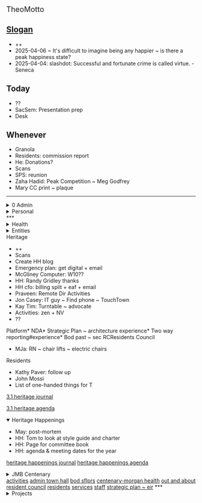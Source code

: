 <span style="font-size: 19.5px;">TheoMotto</span>
## <a href="" onclick="parent.location.hash=&quot;https://api.github.com/repos/theo-armour/pages/contents/00-snippets/1-slogan-of-the-day.md&quot;">Slogan</a>

* ++
* 2025-04-06 ~ It's difficult to imagine being any happier ~ is there a peak happiness state?
* 2025-04-04: slashdot:&nbsp;Successful and fortunate crime is called virtue. - Seneca

## Today

* ??
* SacSem: Presentation prep
* Desk

## Whenever

* Granola
* Residents: commission report
* He: Donations?
* Scans
* SPS: reunion
* Zaha Hadid: Peak Competition ~ Meg Godfrey
* Mary CC print ~ plaque

***

<!--

**Admin**

-->
<details>

<summary>0 Admin</summary>

* ?
* Josh
* Taxes
* Tiller
* Pharmerica
* Josh: reply
* File for admin tips
* Renew Drivers License?

## <a href="" onclick="parent.location.hash=&quot;https://api.github.com/repos/theo-armour/agenda/contents/0-admin/0-admin-journal.md&quot;">0 Admin Journal</a>

## <a href="" onclick="parent.location.hash=&quot;https://api.github.com/repos/theo-armour/agenda/contents/0-admin/0-admin-agenda.md&quot;">0 Admin Agenda ZZZ</a>

<a href="" onclick="parent.location.hash=&quot;https://api.github.com/repos/theo-armour/agenda/contents/0-admin/passport.md&quot;">passport</a>

<a href="" onclick="parent.location.hash=&quot;https://api.github.com/repos/theo-armour/agenda/contents/0-admin/mia/0-mia-agenda.md&quot;">mia agenda</a>

<a href="" onclick="parent.location.hash=&quot;https://api.github.com/repos/theo-armour/agenda/contents/0-admin/will-trust/0-will-trust-agenda.md&quot;">0.1 will &amp; trust</a>

<a href="" onclick="parent.location.hash=&quot;https://api.github.com/repos/theo-armour/agenda/contents/0-admin/taxes/0-2024-taxes-agenda.md&quot;">0.1 2024 taxes</a>

</details>
<!-- *** -->
<details>
<!-- -->
<summary>Personal</summary>
<!-- -->

* ?
* Foam Roller
* 

* Tom King book 2

* ACE: Agnes
* LL Bean ~ blanket
* Safeway:&nbsp;
* EyeBuyDirect: small s
* Jeans ~ jacket
* Closet step ladder

Waiting

* ++

## <a href="" onclick="parent.location.hash=&quot;https://api.github.com/repos/theo-armour/agenda/contents/0-admin-personal/0-admin-personal-journal.md&quot;">0 Admin Personal Journal</a>

<a href="" onclick="parent.location.hash=&quot;https://api.github.com/repos/theo-armour/agenda/contents/1-schedule-weekly.md&quot;">0.1-schedule-days-of-week</a>

<a href="" onclick="parent.location.hash=&quot;https://api.github.com/repos/theo-armour/agenda/contents/1-schedule-daily.md&quot;">0.1-schedule-daily</a>

<a href="" onclick="parent.location.hash=&quot;https://api.github.com/repos/theo-armour/agenda/contents/1-notes.md&quot;">0.1-notes</a>

</details>
***

<!--

**Health**

-->
<details>

<summary>Health</summary>
## <a href="" onclick="parent.location.hash=&quot;https://api.github.com/repos/theo-armour/agenda/contents/1-health/0-health-agenda.md&quot;">1.0 Health Agenda</a>

* ++
* UCSF patient advocate
* Amanda: CVS + PT
* <a href="https://www.ucsfhealth.org/services/case-management-and-social-work">https://www.ucsfhealth.org/services/case-management-and-social-work</a>
* UCSF: Dental appointment
* Jock rot ~ got it ~ trying lamasil
* Delta Dental: codes

<a href="" onclick="parent.location.hash=&quot;https://api.github.com/repos/theo-armour/agenda/contents/1-health/dentistry.md&quot;">dentistry</a>

<a href="" onclick="parent.location.hash=&quot;https://api.github.com/repos/theo-armour/agenda/contents/1-health/dermatology.md&quot;">dermatology</a>

<a href="" onclick="parent.location.hash=&quot;https://api.github.com/repos/theo-armour/agenda/contents/1-health/gastroenterology.md&quot;">gastroenterology</a>

<a href="" onclick="parent.location.hash=&quot;https://api.github.com/repos/theo-armour/agenda/contents/1-health/ophthalmology.md&quot;">ophthalmology</a>

<a href="" onclick="parent.location.hash=&quot;https://api.github.com/repos/theo-armour/agenda/contents/1-health/2-pph.md&quot;">pph</a>

<a href="" onclick="parent.location.hash=&quot;https://api.github.com/repos/theo-armour/agenda/contents/1-health/1-health-history.md&quot;">1.1 Health History</a>

<a href="" onclick="parent.location.hash=&quot;https://api.github.com/repos/theo-armour/agenda/contents/1-health/1-health-insurance.md&quot;">1.1 Health Insurance</a>

<a href="" onclick="parent.location.hash=&quot;https://api.github.com/repos/theo-armour/agenda/contents/1-health/1-health-journal.md&quot;">1.1 Health Journal</a>

<a href="" onclick="parent.location.hash=&quot;https://api.github.com/repos/theo-armour/agenda/contents/1-health/1-health-providers.md&quot;">1.1 Health Providers</a>

<a href="" onclick="parent.location.hash=&quot;https://api.github.com/repos/theo-armour/agenda/contents/1-health/1-health-reference.md&quot;">1.1 Health Reference</a>

</details>
<!--

**Simplicity**

-->
<details open="">
<summary>Simplicity</summary>
## <a href="" onclick="parent.location.hash=&quot;https://api.github.com/repos/theo-armour/agenda/contents/1-simplicity/0-simplicity-agenda.md&quot;">1.0 simplicity</a>

* +
* <a href="https://mail.google.com/mail/?view=cm&amp;fs=1&amp;tf=1&amp;to=domimicbookbinder@gmail.com" target="_blank">domimicbookbinder@gmail.com</a>
* IA: storage photos
* Avery + Bancroft: documentalist
* Diana Greer: working together
* Adele: SFPL &gt; documentalist + lunch

<a href="" onclick="parent.location.hash=&quot;https://api.github.com/repos/theo-armour/agenda/contents/1-simplicity/nicole-smith/0-nicole-agenda.md&quot;">nicole agenda</a>

<a href="" onclick="parent.location.hash=&quot;https://api.github.com/repos/theo-armour/agenda/contents/1-simplicity/archiving/0-archiving-agenda.md&quot;">1.1 archiving</a>

<a href="" onclick="parent.location.hash=&quot;https://api.github.com/repos/theo-armour/agenda/contents/1-simplicity/claudia/0-archiving-agenda.md&quot;">1.2 claudia</a>
</details>
<!--

**ACE IT**

-->
<details>

<summary>ACE IT</summary>
## <a href="" onclick="parent.location.hash=&quot;https://api.github.com/repos/theo-armour/agenda/contents/2-ace-it/0-ace-it-agenda.md&quot;">2.0 ACE IT</a>

* ++
* ICE: ms365
* Alix: shipper
* Alix: storage lady
* Alix: PLE
* Alix: volleyball
* Cynthia: Safe deposit box
* AC: Kathy birthday
* AC: Eames visit
* AC: Bolinas
* Buy more: share paper
* Netflix: ace-i

## <a href="" onclick="parent.location.hash=&quot;https://api.github.com/repos/theo-armour/agenda/contents/2-ace-it/alix.md&quot;">Alix</a>

* ++

## <a href="" onclick="parent.location.hash=&quot;https://api.github.com/repos/theo-armour/agenda/contents/2-ace-it/cynthia.md&quot;">Cynthia</a>

* ++

## <a href="" onclick="parent.location.hash=&quot;https://api.github.com/repos/theo-armour/agenda/contents/2-ace-it/eloise.md&quot;">Eloise</a>

* ++
* Eloise: GitHub account + Coop

</details>
<!--

**Family**

 -->
<details>
<summary>Family</summary>
## <a href="" onclick="parent.location.hash=&quot;https://api.github.com/repos/theo-armour/agenda/contents/2-family/0-family-agenda.md&quot;">2.1 Family</a>

* ++
* Alix P
* Allison
* PLE: Ronan ~ calendar
* Alex, Peter
* Tania: concierge in Durham
* John Choate: Eloise + Corwin

</details>
<!--

**Peeps**

-->
<details>

* LD Kirshenbaum: late June ~ zarina
* Hector
* Quncicy &amp; Adam
* 2an
* Olga:
* Jason Carman
* Ann Seymour
* Ronan ~ ple
* Mike Warner

<summary>Peeps</summary>
## <a href="" onclick="parent.location.hash=&quot;https://api.github.com/repos/theo-armour/agenda/contents/2-peeps/0-peeps-agenda.md&quot;">2.2 Peeps</a>

</details>
***

<!--

**Entities**

-->
<details>

<summary>Entities</summary>
<!-- -->
## <a href="" onclick="parent.location.hash=&quot;https://api.github.com/repos/theo-armour/agenda/contents/3-0-entities/0-entities-agenda.md&quot;">3.0 entities</a>

* ?
* SacSem: nbr owner &lt;&lt; scree
* awesome: zelle?
* SacSem: wix
* Joel P
* Peer Wedvick
* Jack O: talk at H + Guestroom?
* Peter Otis + Bob Hall:
* George Smart: woody
* Leah WSD
* NV: use for volunteers
* NV: Margaret Jacobs
* NV: Le'mere
* NV: Laura Burges

<!-- -->
<a href="" onclick="parent.location.hash=&quot;https://api.github.com/repos/theo-armour/agenda/contents/3-0-entities/0-awesome-foundation/0-awesome-agenda.md&quot;">awesome</a>
<!-- -->
<a href="" onclick="parent.location.hash=&quot;https://api.github.com/repos/theo-armour/agenda/contents/3-0-entities/0-next-village/0-next-village-agenda.md&quot;">next village</a>
<!-- -->
<a href="" onclick="parent.location.hash=&quot;https://api.github.com/repos/theo-armour/agenda/contents/3-0-entities/0-sacsem/0-sacsem-agenda.md&quot;">sacsem</a>
<!-- -->
<a href="" onclick="parent.location.hash=&quot;https://api.github.com/repos/theo-armour/agenda/contents/3-0-entities/0-sensay/0-sensay-agenda.md&quot;">sensay</a>
<!-- -->
<a href="" onclick="parent.location.hash=&quot;https://api.github.com/repos/theo-armour/agenda/contents/3-0-entities/0-sps/0-sps-agenda.md&quot;">sps</a>
<!-- -->
<a href="" onclick="parent.location.hash=&quot;https://api.github.com/repos/theo-armour/agenda/contents/3-0-entities/0-tgd/0-tgd-agenda.md&quot;">tgd</a>
<!-- -->
</details>
<!--

**Heritage**

-->
<details>
<!-- -->
<summary>Heritage</summary>

* ++
* Scans
* Create HH blog
* Emergency plan: get digital + email
* McGliney Computer: W10??
* HH: Randy Gridley thanks
* HH cfo: billing split + eaf + email
* Praveen: Remote Dir Activities
* Jon Casey: IT guy ~ Find phone ~ TouchTown
* Kay Tim: Turntable ~ advocate
* Activities: zen + NV
* ??

Platform* NDA* Strategic Plan ~ architecture experience* Two way reporting#experience* Bod past ~ sec RCResidents Council

* MJa: RN ~ chair lifts ~ electric chairs

Residents

* Kathy Paver: follow up
* John Mossi
* List of one-handed things for T

<a href="" onclick="parent.location.hash=&quot;https://api.github.com/repos/theo-armour/agenda/contents/3-1-heritage/0-heritage-journal.md&quot;">3.1 heritage journal</a>

<a href="" onclick="parent.location.hash=&quot;https://api.github.com/repos/theo-armour/agenda/contents/3-1-heritage/0-heritage-agenda.md&quot;">3.1 heritage agenda</a>
<details open="">
<!-- -->
<summary>Heritage Happenings</summary>

* May: post-mortem
* HH: Tom to look at style guide and charter
* HH: Page for committee book
* HH: agenda &amp; meeting dates for the year

<a href="" onclick="parent.location.hash=&quot;https://api.github.com/repos/theo-armour/agenda/contents/3-1-heritage/0-heritage-happenings/0-heritage-happenings-journal.md&quot;">heritage happenings journal</a>
<a href="" onclick="parent.location.hash=&quot;https://api.github.com/repos/theo-armour/agenda/contents/3-1-heritage/0-heritage-happenings/0-heritage-happenings-agenda.md&quot;">heritage happenings agenda</a>

</details>
<!-- 
**Heritage Centenary**
-->
<details>
<!-- -->
<summary>JMB Centenary</summary>

* Al Sterling: rose notches
* Mary: Fountain
* Three women dressed as flappers
* Karen McNeil
* Woody?
* rsvp: invite

<a href="" onclick="parent.location.hash=&quot;https://api.github.com/repos/theo-armour/agenda/contents/3-1-heritage/centenary-morgan/0-centenary-morgan-journal.md&quot;">centenary morgan journal</a>
<a href="" onclick="parent.location.hash=&quot;https://api.github.com/repos/theo-armour/agenda/contents/3-1-heritage/centenary-morgan/0-centenary-morgan.md&quot;">centenary-morgan </a>
***

</details>
<a href="" onclick="parent.location.hash=&quot;https://api.github.com/repos/theo-armour/agenda/contents/3-1-heritage/activities/0-activities-agenda.md&quot;">activities</a>
<a href="" onclick="parent.location.hash=&quot;https://api.github.com/repos/theo-armour/agenda/contents/3-1-heritage/admin-town-hall/0-admin-town-hall-agenda.md&quot;">admin town hall</a>
<a href="" onclick="parent.location.hash=&quot;https://api.github.com/repos/theo-armour/agenda/contents/3-1-heritage/board-of-directors-sflprs/0-bod-sflprs-agenda.md&quot;">bod sflprs</a>
<a href="" onclick="parent.location.hash=&quot;https://api.github.com/repos/theo-armour/agenda/contents/3-1-heritage/centenary-morgan/0-centenary-morgan.md&quot;">centenary-morgan </a>
<a href="" onclick="parent.location.hash=&quot;https://api.github.com/repos/theo-armour/agenda/contents/3-1-heritage/health/0-health-agenda.md&quot;">health</a>
<a href="" onclick="parent.location.hash=&quot;https://api.github.com/repos/theo-armour/agenda/contents/3-1-heritage/out-and-about/0-out-and-about.md&quot;">out and about</a>
<a href="" onclick="parent.location.hash=&quot;https://api.github.com/repos/theo-armour/agenda/contents/3-1-heritage/resident-council/0-resident-council.md&quot;">resident council</a>
<a href="" onclick="parent.location.hash=&quot;https://api.github.com/repos/theo-armour/agenda/contents/3-1-heritage/residents/0-residents-agenda.md&quot;">residents</a>
<a href="" onclick="parent.location.hash=&quot;https://api.github.com/repos/theo-armour/agenda/contents/3-1-heritage/services/0-services.md&quot;">services</a>
<a href="" onclick="parent.location.hash=&quot;https://api.github.com/repos/theo-armour/agenda/contents/3-1-heritage/staff-directory/1-staff-agenda.md&quot;">staff</a>
<a href="" onclick="parent.location.hash=&quot;https://api.github.com/repos/theo-armour/agenda/contents/3-1-heritage/strategic-plan-eir/0-strategic-plan-eir.md&quot;">strategic plan ~ eir</a>
</details>
<!-- -->
***

<!--

**Projects**

-->
<details>

<summary>Projects</summary>
## <a href="" onclick="parent.location.hash=&quot;https://api.github.com/repos/theo-armour/agenda/contents/4-0-projects/0-projects-agenda.md&quot;">4.0 projects agenda</a>

* +++
* Split up AutoHotKey files
* Windows backup &amp; restore setup??

## <a href="" onclick="parent.location.hash=&quot;https://api.github.com/repos/theo-armour/agenda/contents/4-1-organizations-repos/0-organizations-repos.md&quot;">4.1 organizations</a>

* Tess: kiosk software

## <a href="" onclick="parent.location.hash=&quot;https://api.github.com/repos/theo-armour/agenda/contents/4-1-organizations-repos/0-organizations-repos.md&quot;">repos</a>

* ++

## <a href="" onclick="parent.location.hash=&quot;https://api.github.com/repos/theo-armour/agenda/contents/4-2-software/0-software-agenda.md&quot;">4.2 software</a>

* ++

## <a href="" onclick="parent.location.hash=&quot;https://api.github.com/repos/theo-armour/agenda/contents/4-3-hardware/0-hardware-agenda.md&quot;">4.3 hardware</a>

* ++

## <a href="" onclick="parent.location.hash=&quot;https://api.github.com/repos/theo-armour/agenda/contents/4-4-qdata-apps-journal/0-qdata.md&quot;">4.4 qdata apps journal</a>

* ++

***

## <a href="" onclick="parent.location.hash=&quot;https://api.github.com/repos/theo-armour/agenda/contents/0-reminders.md&quot;">Reminders</a>

</details>